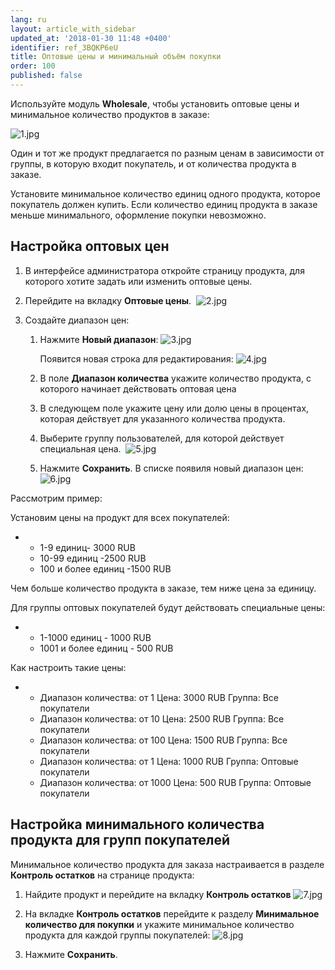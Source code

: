 ```yaml
---
lang: ru
layout: article_with_sidebar
updated_at: '2018-01-30 11:48 +0400'
identifier: ref_3BQKP6eU
title: Оптовые цены и минимальный объём покупки
order: 100
published: false
---
```

Используйте модуль **Wholesale**, чтобы установить оптовые цены и минимальное количество продуктов в заказе:

![1.jpg]({{site.baseurl}}/attachments/ref_3BQKP6eU/1.jpg)

Один и тот же продукт предлагается по разным ценам в зависимости от группы, в которую входит покупатель, и от количества продукта в заказе.

Установите минимальное количество единиц одного продукта, которое покупатель должен купить. Если количество единиц продукта в заказе меньше минимального, оформление покупки невозможно.

## Настройка оптовых цен

1.  В интерфейсе администратора откройте страницу продукта, для которого хотите задать или изменить оптовые цены.
2.  Перейдите на вкладку **Оптовые цены**. 
   ![2.jpg]({{site.baseurl}}/attachments/ref_3BQKP6eU/2.jpg)

3.  Создайте диапазон цен:
    1.  Нажмите **Новый диапазон**:
        ![3.jpg]({{site.baseurl}}/attachments/ref_3BQKP6eU/3.jpg)

        Появится новая строка для редактирования:
        ![4.jpg]({{site.baseurl}}/attachments/ref_3BQKP6eU/4.jpg)

    2. В поле **Диапазон количества** укажите количество продукта, с которого начинает действовать оптовая цена
    3.  В следующем поле укажите цену или долю цены в процентах, которая действует для указанного количества продукта.
    4.  Выберите группу пользователей, для которой действует специальная цена. 
        ![5.jpg]({{site.baseurl}}/attachments/ref_3BQKP6eU/5.jpg)

    5. Нажмите **Сохранить**. В списке появиля новый диапазон цен:
       ![6.jpg]({{site.baseurl}}/attachments/ref_3BQKP6eU/6.jpg)

Рассмотрим пример:

Установим цены на продукт для всех покупателей:

*   *   1-9 единиц- 3000 RUB
    *   10-99 единиц -2500 RUB
    *   100 и более единиц -1500 RUB

Чем больше количество продукта в заказе, тем ниже цена за единицу.

Для группы оптовых покупателей будут действовать специальные цены:

*   *   1-1000 единиц - 1000 RUB
    *   1001 и более единиц - 500 RUB

Как настроить такие цены:


*   *   Диапазон количества: от 1
        Цена: 3000 RUB
        Группа: Все покупатели
    *   Диапазон количества: от 10
        Цена: 2500 RUB
        Группа: Все покупатели
    *   Диапазон количества: от 100
        Цена: 1500 RUB
        Группа: Все покупатели
    *   Диапазон количества: от 1
        Цена: 1000 RUB
        Группа: Оптовые покупатели
    *   Диапазон количества: от 1000
        Цена: 500 RUB
        Группа: Оптовые покупатели

## Настройка минимального количества продукта для групп покупателей

Минимальное количество продукта для заказа настраивается в разделе **Контроль остатков** на странице продукта:

1.  Найдите продукт и перейдите на вкладку **Контроль остатков**
    ![7.jpg]({{site.baseurl}}/attachments/ref_3BQKP6eU/7.jpg)

2. На вкладке **Контроль остатков** перейдите к разделу **Минимальное количество для покупки** и укажите минимальное количество продукта для каждой группы покупателей:
    ![8.jpg]({{site.baseurl}}/attachments/ref_3BQKP6eU/8.jpg)

3.  Нажмите **Сохранить**.
